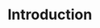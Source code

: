 # Introduction

<!-- Nucleic acids are some of the most important molecules of molecular biology, and the study of their structure and function is critical to understanding the fundamental principles of life.
The well known double-stranded helix described by [Watson, Crick, and Franklin](https://doi.org/10.1038/171737a0) dominates DNA structure, protecting its valuable information content.
On the other hand, RNA molecules often form complicated structures, some of them even have catalytic activity independent on proteins.
Similarly to the classic helix, these complex structures are also driven by the pairwise interaction of nucleotide bases.
However, the canonical Watson-Crick G-C and A-T basepairs only account for about one half of the interactions in the RNAs we studied.

* DNA is usually the classic helix described by Watson, Crick, and Franklin back in 1953
* RNA often forms much more complex structures, but also contains the helixes
* RNA helix is usualy A-form, DNA B-form, but the basepairs are practically the same
* 
... At the time of writing we have more than 7 thousand RNA structures in PDB, and almost 2 thousand of them are pure nucleic acid, without any protein
... 

"Only" 61.4% of all found basepairs are canonical Watson-Crick (in all PDB structures < 3.5 Å)

[see output format TODO???](./4-implementation-1-collection.md#output-format) -->
